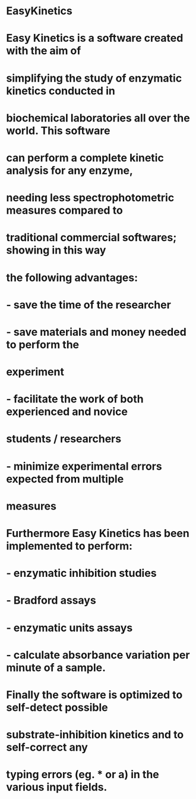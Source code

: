 # EasyKinetics
# Easy Kinetics is a software created with the aim of 
# simplifying the study of enzymatic kinetics conducted in 
# biochemical laboratories all over the world. This software 
# can perform a complete kinetic analysis for any enzyme, 
# needing less spectrophotometric measures compared to 
# traditional commercial softwares; showing in this way 
# the following advantages:  
# - save the time of the researcher
# - save materials and money needed to perform the 
#   experiment
# - facilitate the work of both experienced and novice 
#   students / researchers
# - minimize experimental errors expected from multiple 
#   measures  
# 
# Furthermore Easy Kinetics has been implemented to perform:
# - enzymatic inhibition studies
# - Bradford assays
# - enzymatic units assays
# - calculate absorbance variation per minute of a sample.
# 
# Finally the software is optimized to self-detect possible 
# substrate-inhibition kinetics and to self-correct any 
# typing errors (eg. * or a) in the various input fields.
